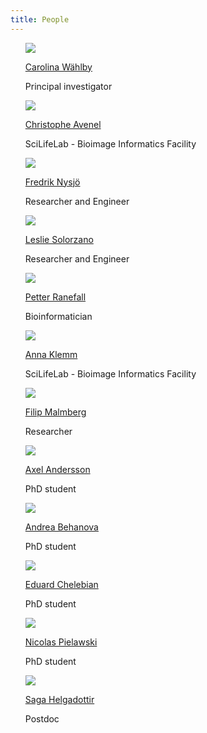 ```yaml
---
title: People
---
```


<ul style="list-style-type:none">
    <li>
        <a href="https://katalog.uu.se/profile/?id=N96-5999"><img src="/assets/people_im/Carolina.png" class="people"/></a>
        <p class="name"><a href="https://katalog.uu.se/profile/?id=N96-5999">Carolina W&auml;hlby</a></p>
        <p class="people">Principal investigator
        </p>
	</li>
    <li>
        <a href="https://katalog.uu.se/empinfo/?id=N13-1716"><img src="/assets/people_im/christophe.jpg" class="people"/></a>
        <p class="name"><a href="https://katalog.uu.se/empinfo/?id=N13-1716">Christophe Avenel</a></p>
        <p class="people">SciLifeLab - Bioimage Informatics Facility 
        </p>
	</li>
    <li>
        <a href="https://katalog.uu.se/empinfo/?id=N10-427"><img src="/assets/people_im/frederick.jpg" class="people"/></a>
        <p class="name"><a href="https://katalog.uu.se/empinfo/?id=N10-427">Fredrik Nysj&ouml;</a></p>
        <p class="people">Researcher and Engineer
        </p>
	</li>
    <li>
        <a href="http://www.it.uu.se/katalog/lesso657?lang=en"><img src="/assets/people_im/LeslieSolorzano.jpg" class="people"/></a>
        <p class="name"><a href="http://www.it.uu.se/katalog/lesso657?lang=en">Leslie Solorzano</a></p>
        <p class="people">Researcher and Engineer
        </p>
	</li>
    <li>
        <a href="https://katalog.uu.se/empinfo/?id=AA229"><img src="/assets/people_im/petter.jpg" class="people"/></a>
        <p class="name"><a href="https://katalog.uu.se/empinfo/?id=AA229">Petter Ranefall</a></p>
        <p class="people">Bioinformatician
        </p>
	</li>
    <li>
        <a href="https://www.it.uu.se/katalog/annkl878"><img src="/assets/people_im/Anna.jfif" class="people"/></a>
        <p class="name"><a href="https://www.it.uu.se/katalog/annkl878">Anna Klemm</a></p>
        <p class="people">SciLifeLab - Bioimage Informatics Facility
        </p>
	</li>
    <li>
        <a href="https://katalog.uu.se/empinfo/?id=N5-1097"><img src="/assets/people_im/Filip.jfif" class="people"/></a>
        <p class="name"><a href="https://katalog.uu.se/empinfo/?id=N5-1097">Filip Malmberg</a></p>
        <p class="people">Researcher
        </p>
	</li>
    <li>
        <a href="https://katalog.uu.se/empinfo/?id=N19-472"><img src="/assets/people_im/axel.jpg" class="people"/></a>
        <p class="name"><a href="https://katalog.uu.se/empinfo/?id=N19-472">Axel Andersson</a></p>
        <p class="people">PhD student
        </p>
	</li>    
    <li>
        <a href="https://katalog.uu.se/empinfo/?id=N20-66"><img src="/assets/people_im/andrea.jpg" class="people"/></a>
        <p class="name"><a href="https://katalog.uu.se/empinfo/?id=N20-66">Andrea Behanova</a></p>
        <p class="people">PhD student
        </p>
	</li>
    <li>
        <a href="https://katalog.uu.se/empinfo/?id=N20-1421"><img src="/assets/people_im/eduard.png" class="people"/></a>
        <p class="name"><a href="https://katalog.uu.se/empinfo/?id=N20-1421">Eduard Chelebian</a></p>
        <p class="people">PhD student
        </p>
	</li>
    <li>
        <a href="https://katalog.uu.se/profile/?id=N18-301"><img src="/assets/people_im/nicolas.jpg" class="people"/></a>
        <p class="name"><a href="https://katalog.uu.se/profile/?id=N18-301">Nicolas Pielawski</a></p>
        <p class="people">PhD student
        </p>
	</li>
    <li>
        <a href="https://www.it.uu.se/katalog/saghe935"><img src="/assets/people_im/Saga.jpg" class="people"/></a>
        <p class="name"><a href="https://www.it.uu.se/katalog/saghe935">Saga Helgadottir</a></p>
        <p class="people">Postdoc
        </p>
	</li>
</ul>
